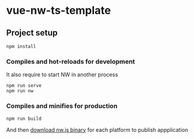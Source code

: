 # vue-nw-ts-template

## Project setup
```
npm install
```

### Compiles and hot-reloads for development
It also require to start NW in another process
```
npm run serve
npm run nw
```

### Compiles and minifies for production
```
npm run build
```
And then [download nw.js binary](https://nwjs.io/downloads/) for each platform to publish appplication